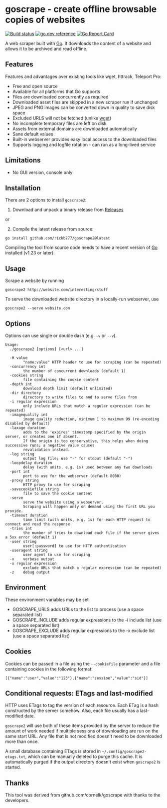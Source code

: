 # goscrape - create offline browsable copies of websites

[![Build status](https://github.com/rickb777/goscrape2/actions/workflows/go.yaml/badge.svg?branch=main)](https://github.com/rickb777/goscrape2/actions)
[![go.dev reference](https://img.shields.io/badge/go.dev-reference-007d9c?logo=go&logoColor=white&style=flat-square)](https://pkg.go.dev/github.com/rickb777/goscrape2)
[![Go Report Card](https://goreportcard.com/badge/github.com/rickb777/goscrape2)](https://goreportcard.com/report/github.com/rickb777/goscrape2)

A web scraper built with [Go](https://go.dev/). It downloads the content of a website and allows it to be archived and
read offline.

## Features

Features and advantages over existing tools like wget, httrack, Teleport Pro:

* Free and open source
* Available for all platforms that Go supports
* Files are downloaded concurrently as required
* Downloaded asset files are skipped in a new scraper run if unchanged
* JPEG and PNG images can be converted down in quality to save disk space
* Excluded URLS will not be fetched (unlike [wget](https://savannah.gnu.org/bugs/?20808))
* No incomplete temporary files are left on disk
* Assets from external domains are downloaded automatically
* Sane default values
* Built-in webserver provides easy local access to the downloaded files
* Supports logging and logfile rotation - can run as a long-lived service

## Limitations

* No GUI version, console only

## Installation

There are 2 options to install `goscrape2`:

1. Download and unpack a binary release from [Releases](https://github.com/rickb777/goscrape2/releases)

or

2. Compile the latest release from source:

```
go install github.com/rickb777/goscrape2@latest
```

Compiling the tool from source code needs to have a recent version of [Go](https://go.dev/) installed (v1.23 or later).

## Usage

Scrape a website by running

```
goscrape2 http://website.com/interesting/stuff
```

To serve the downloaded website directory in a locally-run webserver, use

```
goscrape2 --serve website.com
```

## Options

Options can use single or double dash (e.g. `-v` or `--v`).

```
Usage:
  ./goscrape2 [options] [<url> ...]

  -H value
    	"name:value" HTTP header to use for scraping (can be repeated)
  -concurrency int
    	the number of concurrent downloads (default 1)
  -cookies string
    	file containing the cookie content
  -depth int
    	download depth limit (default unlimited)
  -dir directory
    	directory to write files to and to serve files from
  -i regular expression
    	only include URLs that match a regular expression (can be repeated)
  -imagequality int
    	image quality reduction, minimum 1 to maximum 99 (re-encoding disabled by default)
  -laxage duration
    	adds to the 'expires' timestamp specified by the origin server, or creates one if absent.
    	If the origin is too conservative, this helps when doing successive runs; a negative value causes
    	revalidation instead.
  -log string
    	output log file; use "-" for stdout (default "-")
  -loopdelay duration
    	delay (with units, e.g. 1s) used between any two downloads
  -port int
    	port to use for the webserver (default 8080)
  -proxy string
    	HTTP proxy to use for scraping
  -savecookiefile string
    	file to save the cookie content
  -serve
    	serve the website using a webserver.
    	Scraping will happen only on demand using the first URL you provide.
  -timeout duration
    	time limit (with units, e.g. 1s) for each HTTP request to connect and read the response
  -tries int
    	the number of tries to download each file if the server gives a 5xx error (default 1)
  -user string
    	user[:password] to use for HTTP authentication
  -useragent string
    	user agent to use for scraping
  -v	verbose output
  -x regular expression
    	exclude URLs that match a regular expression (can be repeated)
  -z	debug output

```

## Environment

These environment variables may be set

* GOSCRAPE_URLS adds URLs to the list to process (use a space separated list)
* GOSCRAPE_INCLUDE adds regular expressions to the -i include list (use a space separated list)
* GOSCRAPE_EXCLUDE adds regular expressions to the -x exclude list (use a space separated list)

## Cookies

Cookies can be passed in a file using the `--cookiefile` parameter and a file containing
cookies in the following format:

```
[{"name":"user","value":"123"},{"name":"sessioe","value":"sid"}]
```

## Conditional requests: ETags and last-modified

HTTP uses ETags to tag the version of each resource. Each ETag is a hash constructed by
the server somehow. Also, each file usually has a last-modified date.

`goscrape2` will use both of these items provided by the server to reduce the amount of
work needed if multiple sessions of downloading are run on the same start URL. Any file
that is not modified doesn't need to be downloaded more than once.

A small database containing ETags is stored in `~/.config/goscrape2-etags.txt`, which can
be manually deleted to purge this cache. It is automatically purged if the output directory
doesn't exist when `goscrape2` is started.

## Thanks

This tool was derived from github.com/cornelk/goscrape with thanks to the developers.
